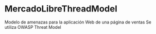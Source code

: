 # MercadoLibreThreadModel
Modelo de amenazas para la aplicación Web de una página de ventas
Se utiliza OWASP Threat Model
